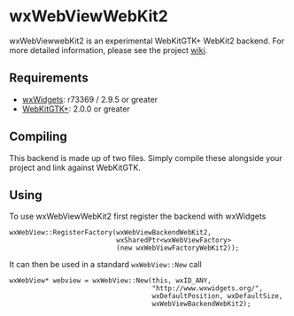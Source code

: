 wxWebViewWebKit2
================

wxWebViewwebKit2 is an experimental WebKitGTK+ WebKit2 backend. For more
detailed information, please see the project [wiki][1].

Requirements
------------

* [wxWidgets][2]: r73369 / 2.9.5  or greater
* [WebKitGTK+][3]:  2.0.0 or greater

Compiling
---------

This backend is made up of two files. Simply compile these alongside your
project and link against WebKitGTK.

Using
-----

To use wxWebViewWebKit2 first register the backend with wxWidgets

    wxWebView::RegisterFactory(wxWebViewBackendWebKit2, 
                               wxSharedPtr<wxWebViewFactory>
                               (new wxWebViewFactoryWebKit2));

It can then be used in a standard `wxWebView::New` call

    wxWebView* webview = wxWebView::New(this, wxID_ANY,
                                        "http://www.wxwidgets.org/",
                                        wxDefaultPosition, wxDefaultSize,
                                        wxWebViewBackendWebKit2);

[1]: https://github.com/steve-lamerton/wxWebViewWebKit2/wiki
[2]: http://www.wxwidgets.org
[3]: http://webkitgtk.org

